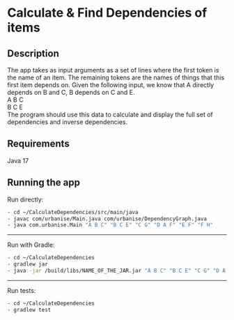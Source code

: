 Calculate & Find Dependencies of items
======================================

## Description
The app takes as input arguments as a set of lines where the first token is the name of an item.
The remaining tokens are the names of things that this first item depends on. Given the following input,
we know that A directly depends on B and C, B depends on C and E.<br />
A B C<br />
B C E<br />
The program should use this data to calculate and display the full set of dependencies and
inverse dependencies.

## Requirements
Java 17

## Running the app
Run directly:
```bash
- cd ~/CalculateDependencies/src/main/java
- javac com/urbanise/Main.java com/urbanise/DependencyGraph.java
- java com.urbanise.Main "A B C" "B C E" "C G" "D A F" "E F" "F H"
```
---
Run with Gradle:
```bash
- cd ~/CalculateDependencies
- gradlew jar
- java -jar /build/libs/NAME_OF_THE_JAR.jar "A B C" "B C E" "C G" "D A F" "E F" "F H"
```
---
Run tests:
```bash
- cd ~/CalculateDependencies
- gradlew test
```